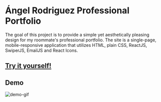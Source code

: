 # Ángel Rodriguez Professional Portfolio

The goal of this project is to provide a simple yet aesthetically pleasing design for my roommate's professional portfolio. The site is a single-page, mobile-responsive application that utilizes HTML, plain CSS, ReactJS, SwiperJS, EmailJS and React Icons.

## [Try it yourself!](https://jaolsen7.github.io/arod-portfolio/)

## Demo

![demo-gif](arod-portfolio.gif)